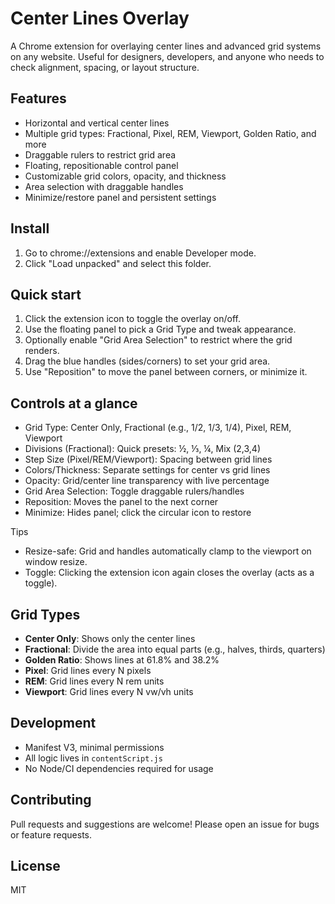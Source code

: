 # Center Lines Overlay

A Chrome extension for overlaying center lines and advanced grid systems on any website. Useful for designers, developers, and anyone who needs to check alignment, spacing, or layout structure.

## Features

- Horizontal and vertical center lines
- Multiple grid types: Fractional, Pixel, REM, Viewport, Golden Ratio, and more
- Draggable rulers to restrict grid area
- Floating, repositionable control panel
- Customizable grid colors, opacity, and thickness
- Area selection with draggable handles
- Minimize/restore panel and persistent settings

## Install
1. Go to chrome://extensions and enable Developer mode.
2. Click "Load unpacked" and select this folder.

## Quick start
1. Click the extension icon to toggle the overlay on/off.
2. Use the floating panel to pick a Grid Type and tweak appearance.
3. Optionally enable "Grid Area Selection" to restrict where the grid renders.
4. Drag the blue handles (sides/corners) to set your grid area.
5. Use "Reposition" to move the panel between corners, or minimize it.

## Controls at a glance
- Grid Type: Center Only, Fractional (e.g., 1/2, 1/3, 1/4), Pixel, REM, Viewport
- Divisions (Fractional): Quick presets: ½, ⅓, ¼, Mix (2,3,4)
- Step Size (Pixel/REM/Viewport): Spacing between grid lines
- Colors/Thickness: Separate settings for center vs grid lines
- Opacity: Grid/center line transparency with live percentage
- Grid Area Selection: Toggle draggable rulers/handles
- Reposition: Moves the panel to the next corner
- Minimize: Hides panel; click the circular icon to restore

Tips
- Resize-safe: Grid and handles automatically clamp to the viewport on window resize.
- Toggle: Clicking the extension icon again closes the overlay (acts as a toggle).

## Grid Types

- **Center Only**: Shows only the center lines
- **Fractional**: Divide the area into equal parts (e.g., halves, thirds, quarters)
- **Golden Ratio**: Shows lines at 61.8% and 38.2%
- **Pixel**: Grid lines every N pixels
- **REM**: Grid lines every N rem units
- **Viewport**: Grid lines every N vw/vh units

## Development

- Manifest V3, minimal permissions
- All logic lives in `contentScript.js`
- No Node/CI dependencies required for usage

## Contributing

Pull requests and suggestions are welcome! Please open an issue for bugs or feature requests.

## License

MIT

